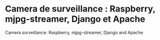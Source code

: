 # Camera de surveillance : Raspberry, mjpg-streamer, Django et Apache
Camera surveillance: Raspberry, mjpg-streamer, Django and Apache
